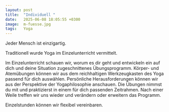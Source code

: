 ```yaml
---
layout: post
title:  "Individuell "
date:   2025-06-08 18:05:55 +0300
image:  m-fuesse.jpg
tags:   Yoga
---
```

Jeder Mensch ist einzigartig.

Traditionell wurde Yoga im Einzelunterricht vermittelt.

Im Einzelunterricht schauen wir, worum es dir geht und entwickeln ein auf dich 
und deine Situation zugeschnittenes Übungsprogramm. Körper- und Atemübungen können 
wir aus dem reichhaltigen Werkzeugkasten des Yoga passend für dich auswählen. 
Persönliche Herausforderungen können wir aus der Perspektive der Yogaphilosophie 
anschauen. Die Übungen nimmst du mit und praktizierst in einem für dich passenden 
Zeitrahmen. Nach einer Weile treffen wir uns wieder und verändern oder erweitern 
das Programm.

Einzelstunden können wir flexibel vereinbaren.
